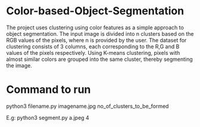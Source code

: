 # Color-based-Object-Segmentation
The project uses clustering using color features as a simple approach to object segmentation.  The input image is divided into n clusters based on the RGB values of the pixels, where n is provided by the user. The dataset for clustering consists of 3 columns, each corresponding to the R,G and B values of the pixels respectively. Using K-means clustering, pixels with almost similar colors are grouped into the same cluster, thereby segmenting the image.

# Command to run
python3 filename.py imagename.jpg no_of_clusters_to_be_formed

E.g: python3 segment.py a.jpeg 4
